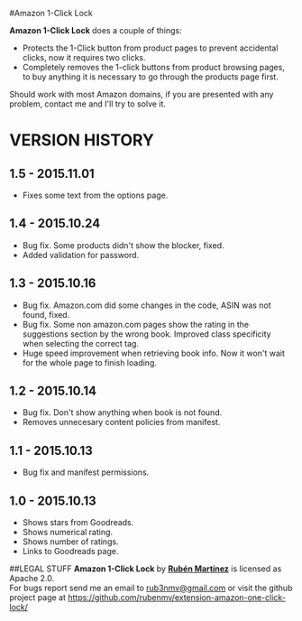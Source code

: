 #Amazon 1-Click Lock

**Amazon 1-Click Lock** does a couple of things:
- Protects the 1-Click button from product pages to prevent accidental clicks, now it requires two clicks.
- Completely removes the 1-click buttons from product browsing pages, to buy anything it is necessary to go through the products page first.

Should work with most Amazon domains, if you are presented with any problem, contact me and I'll try to solve it.

VERSION HISTORY
===============
1.5 - 2015.11.01
----------------
- Fixes some text from the options page.

1.4 - 2015.10.24
----------------
- Bug fix. Some products didn't show the blocker, fixed.
- Added validation for password.

1.3 - 2015.10.16
----------------
- Bug fix. Amazon.com did some changes in the code, ASIN was not found, fixed.
- Bug fix. Some non amazon.com pages show the rating in the suggestions section by the wrong book. Improved class specificity when selecting the correct tag.
- Huge speed improvement when retrieving book info. Now it won't wait for the whole page to finish loading.
 
1.2 - 2015.10.14
----------------
- Bug fix. Don't show anything when book is not found.
- Removes unnecesary content policies from manifest. 

1.1 - 2015.10.13
----------------
- Bug fix and manifest permissions. 

1.0 - 2015.10.13
----------------
- Shows stars from Goodreads.
- Shows numerical rating.
- Shows number of ratings.
- Links to Goodreads page.

##LEGAL STUFF
**Amazon 1-Click Lock** by <a href="https://twitter.com/rub3nmv">**Rub&eacute;n Mart&iacute;nez**</a> is licensed as Apache 2.0.<br>
For bugs report send me an email to
rub3nmv@gmail.com
or visit the github project page at 
https://github.com/rubenmv/extension-amazon-one-click-lock/
